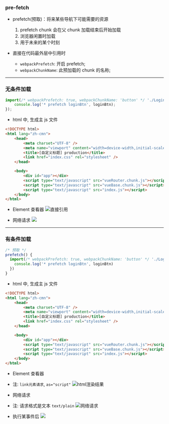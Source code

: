 ### pre-fetch

- prefetch(预取)：将来某些导航下可能需要的资源

  1. prefetch chunk 会在父 chunk 加载结束后开始加载
  2. 浏览器闲置时加载
  3. 用于未来的某个时刻

- 直接在代码最外层中引用时
  - `webpackPrefetch`: 开启 prefetch;
  - `webpackChunkName`: 此预加载的 chunk 的名称;

---

### 无条件加载

```js
import(/* webpackPrefetch: true, webpackChunkName: 'button' */ './LoginButton').then(loginBtn => {
	console.log('* prefetch loginBtn', loginBtn);
});
```

- html 中, 生成主 js 文件

```html
<!DOCTYPE html>
<html lang="zh-cmn">
	<head>
		<meta charset="UTF-8" />
		<meta name="viewport" content="width=device-width,initial-scale=1" />
		<title>[自定义标题] production</title>
		<link href="index.css" rel="stylesheet" />
	</head>

	<body>
		<div id="app"></div>
		<script type="text/javascript" src="vueRouter.chunk.js"></script>
		<script type="text/javascript" src="vueBase.chunk.js"></script>
		<script type="text/javascript" src="index.js"></script>
	</body>
</html>
```

- Element 查看器
  ![直接引用](https://ran-1303246897.cos.ap-guangzhou.myqcloud.com/www/markdown/20200225171155.png)

* 网络请求
  ![](https://ran-1303246897.cos.ap-guangzhou.myqcloud.com/www/markdown/20200225172525.png)

---

### 有条件加载

```js
/* 预取 */
prefetch() {
  import(/* webpackPrefetch: true, webpackChunkName: 'button' */ './LoginButton').then(loginBtn => {
    console.log('* prefetch loginBtn', loginBtn)
  })
}
```

- html 中, 生成主 js 文件

```html
<!DOCTYPE html>
<html lang="zh-cmn">
	<head>
		<meta charset="UTF-8" />
		<meta name="viewport" content="width=device-width,initial-scale=1" />
		<title>[自定义标题] production</title>
		<link href="index.css" rel="stylesheet" />
	</head>

	<body>
		<div id="app"></div>
		<script type="text/javascript" src="vueRouter.chunk.js"></script>
		<script type="text/javascript" src="vueBase.chunk.js"></script>
		<script type="text/javascript" src="index.js"></script>
	</body>
</html>
```

- Element 查看器

* 注: `link元素请求`, `as="script"`
  ![html渲染结果](https://ran-1303246897.cos.ap-guangzhou.myqcloud.com/www/markdown/20200225173423.png)

- 网络请求
- 注: 请求格式是文本 `text/plain`
  ![网络请求](https://ran-1303246897.cos.ap-guangzhou.myqcloud.com/www/markdown/20200225173211.png)

- 执行某事件后
  ![](https://ran-1303246897.cos.ap-guangzhou.myqcloud.com/www/markdown/20200225173739.png)
